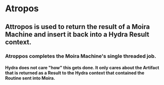# Atropos
## Attropos is used to return the result of a Moira Machine and insert it back into a Hydra Result context.


### Atroppos completes the Moira Machine's single threaded job. 
#### Hydra does not care "how" this gets done. It only cares about the Artifact that is returned as a Result to the Hydra context that contained the Routine sent into Moira. 

